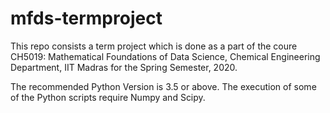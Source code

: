 # mfds-termproject

This repo consists a term project which is done as a part of the coure CH5019: Mathematical Foundations of Data Science,
Chemical Engineering Department, IIT Madras for the Spring Semester, 2020.

The recommended Python Version is 3.5 or above. The execution of some of the Python scripts require Numpy and Scipy. 
